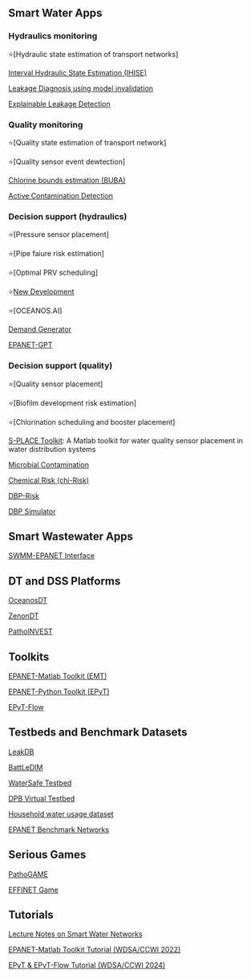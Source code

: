 ## Smart Water Apps
### Hydraulics monitoring
⭐[Hydraulic state estimation of transport networks]

[Interval Hydraulic State Estimation (IHISE)](https://github.com/KIOS-Research/IHISECode)

[Leakage Diagnosis using model invalidation](https://github.com/KIOS-Research/Leakage-Diagnosis)

[Explainable Leakage Detection](https://github.com/KIOS-Research/WDN-Dataset-Generator)

### Quality monitoring
⭐[Quality state estimation of transport network]

⭐[Quality sensor event dewtection]

[Chlorine bounds estimation (BUBA)](https://github.com/KIOS-Research/BUBA)

[Active Contamination Detection](https://github.com/KIOS-Research/WDN-Dataset-Generator)

### Decision support (hydraulics)
⭐[Pressure sensor placement]

⭐[Pipe faiure risk estimation]

⭐[Optimal PRV scheduling]

⭐[New Development](https://github.com/KIOS-Research/SWA-New-Development)

⭐[OCEANOS.AI] 

[Demand Generator](https://github.com/KIOS-Research/WDN-Dataset-Generator)

[EPANET-GPT](https://github.com/KIOS-Research/epanetgpt)

### Decision support (quality)
⭐[Quality sensor placement]

⭐[Biofilm development risk estimation]

⭐[Chlorination scheduling and booster placement]

[S-PLACE Toolkit](https://github.com/KIOS-Research/splace-toolkit): A Matlab toolkit for water quality sensor placement in water distribution systems

[Microbial Contamination](https://github.com/KIOS-Research/MicrobialContamination)

[Chemical Risk (chi-Risk)](https://github.com/KIOS-Research/chi-Risk)

[DBP-Risk](https://github.com/KIOS-Research/dbpRisk)

[DBP Simulator](https://github.com/KIOS-Research/DBP-Simulator)


## Smart Wastewater Apps
[SWMM-EPANET Interface](https://github.com/KIOS-Research/SWMM-EPANET_User_Interface)


## DT and DSS Platforms
[OceanosDT](https://github.com/KIOS-Research/OceanosDT)

[ZenonDT](https://github.com/KIOS-Research/OceanosDT)

[PathoINVEST](https://github.com/KIOS-Research/PathoINVEST)

## Toolkits
[EPANET-Matlab Toolkit (EMT)](https://github.com/OpenWaterAnalytics/EPANET-Matlab-Toolkit)

[EPANET-Python Toolkit (EPyT)](https://github.com/OpenWaterAnalytics/EPyT)

[EPyT-Flow](https://github.com/WaterFutures/EPyT-Flow)

## Testbeds and Benchmark Datasets
[LeakDB](https://github.com/KIOS-Research/LeakDB)

[BattLeDIM](https://github.com/KIOS-Research/BattLeDIM)

[WaterSafe Testbed](https://github.com/KIOS-Research/WaterSafe-benchmark)

[DPB Virtual Testbed](https://github.com/KIOS-Research/dbp-virtual-water-testbed)

[Household water usage dataset](https://github.com/KIOS-Research/Water-Usage-Dataset)

[EPANET Benchmark Networks](https://github.com/KIOS-Research/EPANET-Benchmarks)

## Serious Games
[PathoGAME](https://github.com/KIOS-Research/PathoGAME)

[EFFINET Game](https://github.com/KIOS-Research/effinet-smart-water-game)

## Tutorials
[Lecture Notes on Smart Water Networks](https://github.com/KIOS-Research/ece808-smart-water-systems)

[EPANET-Matlab Toolkit Tutorial (WDSA/CCWI 2022) ](https://github.com/KIOS-Research/CCWI2022-EMT-Tutorial)

[EPyT & EPyT-Flow Tutorial (WDSA/CCWI 2024)](https://github.com/WaterFutures/EPyT-and-EPyT-Flow-Tutorial)

